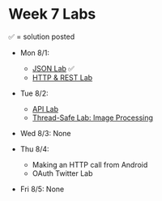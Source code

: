 # Week 7 Labs

&#x2705; = solution posted

- Mon 8/1:
  - [JSON Lab](https://github.com/ga-adi-nyc/json-lab) &#x2705;
  - [HTTP & REST Lab](https://github.com/ga-adi-nyc/Http-Rest-Lab)


- Tue 8/2:
  - [API Lab](https://github.com/ga-adi-nyc/api-lab)
  - [Thread-Safe Lab: Image Processing](https://github.com/ga-adi-nyc/Threading-Lab)


- Wed 8/3: None


- Thu 8/4:
  - Making an HTTP call from Android
  - OAuth Twitter Lab


- Fri 8/5: None
